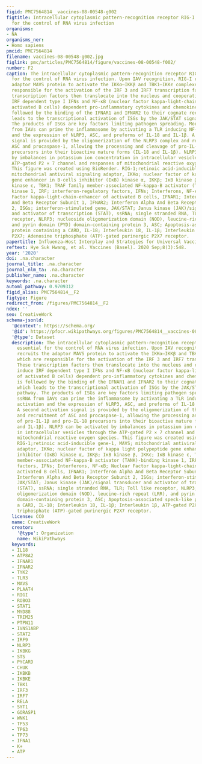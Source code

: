 ```yaml
---
figid: PMC7564814__vaccines-08-00548-g002
figtitle: Intracellular cytoplasmic pattern-recognition receptor RIG-I is essential
  for the control of RNA virus infection
organisms:
- NA
organisms_ner:
- Homo sapiens
pmcid: PMC7564814
filename: vaccines-08-00548-g002.jpg
figlink: pmc/articles/PMC7564814/figure/vaccines-08-00548-f002/
number: F2
caption: The intracellular cytoplasmic pattern-recognition receptor RIG-I is essential
  for the control of RNA virus infection. Upon IAV recognition, RIG-I recruits the
  adaptor MAVS protein to activate the IKKα–IKKβ and TBK1–IKKϵ complexes, which are
  responsible for the activation of the IRF 3 and IRF7 transcription factors. These
  transcription factors then translocate into the nucleus and cooperatively induce
  IRF dependent type I IFNs and NF-κB (nuclear factor kappa-light-chain-enhancer of
  activated B cells) dependent pro-inflammatory cytokines and chemokines. This is
  followed by the binding of the IFNAR1 and IFNAR2 to their cognate receptor, which
  leads to the transcriptional activation of ISGs by the JAK/STAT signaling pathway.
  The products of ISGs are key factors limiting pathogen spreading. Moreover, ssRNA
  from IAVs can prime the inflammasome by activating a TLR inducing NF-κB activation
  and the expression of NLRP3, ASC, and preforms of IL-18 and IL-1β. A second activation
  signal is provided by the oligomerization of the NLRP3 complex and recruitment of
  ASC and procaspase-1, allowing the processing and cleavage of pro-IL-1β and pro-IL-18
  precursors into their bioactive mature forms (IL-18 and IL-1β). NLRP3 can be activated
  by imbalances in potassium ion concentration in intracellular vesicles through the
  ATP-gated P2 × 7 channel and responses of mitochondrial reactive oxygen species.
  This figure was created using BioRender. RIG-1;retinoic acid-inducible gene-1, MAVS;
  mitochondrial antiviral signaling adaptor, IKKα; nuclear factor of kappa light polypeptide
  gene enhancer in B-cells inhibitor (IκB) kinase α, IKKβ; IκB kinase β, IKKϵ; IκB
  kinase ϵ, TBK1; TRAF family member-associated NF-kappa-B activator (TANK)-binding
  kinase 1, IRF; interferon-regulatory factors, IFNs; Interferons, NF-κB; Nuclear
  Factor kappa-light-chain-enhancer of activated B cells, IFNAR1; Interferon Alpha
  And Beta Receptor Subunit 1, IFNAR2; Interferon Alpha And Beta Receptor Subunit
  2, ISGs; interferon-stimulated gene, JAK/STAT; Janus kinase (JAK)/signal transducer
  and activator of transcription (STAT), ssRNA; single stranded RNA, TLR; Toll like
  receptor, NLRP3; nucleoside oligomerization domain (NOD), leucine-rich repeat (LRR),
  and pyrin domain (PYD) domain-containing protein 3, ASC; Apoptosis-associated speck-like
  protein containing a CARD, IL-18; Interleukin 18, IL-1β; Interleukin 1β, ATP-gated
  P2X7; Adenosine triphosphate (ATP)-gated purinergic P2X7 receptor.
papertitle: Influenza–Host Interplay and Strategies for Universal Vaccine Development.
reftext: Hye Suk Hwang, et al. Vaccines (Basel). 2020 Sep;8(3):548.
year: '2020'
doi: .na.character
journal_title: .na.character
journal_nlm_ta: .na.character
publisher_name: .na.character
keywords: .na.character
automl_pathway: 0.9709312
figid_alias: PMC7564814__F2
figtype: Figure
redirect_from: /figures/PMC7564814__F2
ndex: ''
seo: CreativeWork
schema-jsonld:
  '@context': https://schema.org/
  '@id': https://pfocr.wikipathways.org/figures/PMC7564814__vaccines-08-00548-g002.html
  '@type': Dataset
  description: The intracellular cytoplasmic pattern-recognition receptor RIG-I is
    essential for the control of RNA virus infection. Upon IAV recognition, RIG-I
    recruits the adaptor MAVS protein to activate the IKKα–IKKβ and TBK1–IKKϵ complexes,
    which are responsible for the activation of the IRF 3 and IRF7 transcription factors.
    These transcription factors then translocate into the nucleus and cooperatively
    induce IRF dependent type I IFNs and NF-κB (nuclear factor kappa-light-chain-enhancer
    of activated B cells) dependent pro-inflammatory cytokines and chemokines. This
    is followed by the binding of the IFNAR1 and IFNAR2 to their cognate receptor,
    which leads to the transcriptional activation of ISGs by the JAK/STAT signaling
    pathway. The products of ISGs are key factors limiting pathogen spreading. Moreover,
    ssRNA from IAVs can prime the inflammasome by activating a TLR inducing NF-κB
    activation and the expression of NLRP3, ASC, and preforms of IL-18 and IL-1β.
    A second activation signal is provided by the oligomerization of the NLRP3 complex
    and recruitment of ASC and procaspase-1, allowing the processing and cleavage
    of pro-IL-1β and pro-IL-18 precursors into their bioactive mature forms (IL-18
    and IL-1β). NLRP3 can be activated by imbalances in potassium ion concentration
    in intracellular vesicles through the ATP-gated P2 × 7 channel and responses of
    mitochondrial reactive oxygen species. This figure was created using BioRender.
    RIG-1;retinoic acid-inducible gene-1, MAVS; mitochondrial antiviral signaling
    adaptor, IKKα; nuclear factor of kappa light polypeptide gene enhancer in B-cells
    inhibitor (IκB) kinase α, IKKβ; IκB kinase β, IKKϵ; IκB kinase ϵ, TBK1; TRAF family
    member-associated NF-kappa-B activator (TANK)-binding kinase 1, IRF; interferon-regulatory
    factors, IFNs; Interferons, NF-κB; Nuclear Factor kappa-light-chain-enhancer of
    activated B cells, IFNAR1; Interferon Alpha And Beta Receptor Subunit 1, IFNAR2;
    Interferon Alpha And Beta Receptor Subunit 2, ISGs; interferon-stimulated gene,
    JAK/STAT; Janus kinase (JAK)/signal transducer and activator of transcription
    (STAT), ssRNA; single stranded RNA, TLR; Toll like receptor, NLRP3; nucleoside
    oligomerization domain (NOD), leucine-rich repeat (LRR), and pyrin domain (PYD)
    domain-containing protein 3, ASC; Apoptosis-associated speck-like protein containing
    a CARD, IL-18; Interleukin 18, IL-1β; Interleukin 1β, ATP-gated P2X7; Adenosine
    triphosphate (ATP)-gated purinergic P2X7 receptor.
  license: CC0
  name: CreativeWork
  creator:
    '@type': Organization
    name: WikiPathways
  keywords:
  - IL18
  - ATP8A2
  - IFNAR1
  - IFNAR2
  - TYK2
  - TLR3
  - MAVS
  - PLAAT4
  - RIGI
  - ROBO3
  - STAT1
  - MYD88
  - TRIM25
  - PTPN11
  - IVNS1ABP
  - STAT2
  - IRF9
  - NLRP3
  - IKBKG
  - STS
  - PYCARD
  - CHUK
  - IKBKB
  - IKBKE
  - TBK1
  - IRF3
  - IRF7
  - RELA
  - SYT1
  - GORASP1
  - WNK1
  - TP53
  - TP63
  - TP73
  - IFNA1
  - K+
  - ATP
---
```

